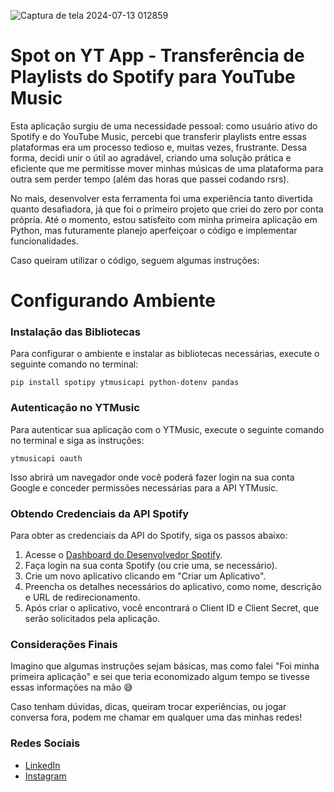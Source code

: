 <link rel="stylesheet" href="path/to/font-awesome/css/font-awesome.min.css">



![Captura de tela 2024-07-13 012859](https://github.com/user-attachments/assets/7ea3c74c-5e53-4436-83fe-ba519b0dbc61)




# Spot on YT App - Transferência de Playlists do Spotify para YouTube Music

Esta aplicação surgiu de uma necessidade pessoal: como usuário ativo do Spotify e do YouTube Music, percebi que transferir playlists entre essas plataformas era um processo tedioso e, muitas vezes, frustrante. 
Dessa forma, decidi unir o útil ao agradável, criando uma solução prática e eficiente que me permitisse mover minhas músicas de uma plataforma para outra sem perder tempo (além das horas que passei codando rsrs).

No mais, desenvolver esta ferramenta foi uma experiência tanto divertida quanto desafiadora, já que foi o primeiro projeto que criei do zero por conta própria. 
Até o momento, estou satisfeito com minha primeira aplicação em Python, mas futuramente planejo aperfeiçoar o código e implementar funcionalidades.

Caso queiram utilizar o código, seguem algumas instruções:

# Configurando Ambiente

### Instalação das Bibliotecas ###

Para configurar o ambiente e instalar as bibliotecas necessárias, execute o seguinte comando no terminal:

```
pip install spotipy ytmusicapi python-dotenv pandas
```



### Autenticação no YTMusic ###

Para autenticar sua aplicação com o YTMusic, execute o seguinte comando no terminal e siga as instruções:
```
ytmusicapi oauth
```
Isso abrirá um navegador onde você poderá fazer login na sua conta Google e conceder permissões necessárias para a API YTMusic.




### Obtendo Credenciais da API Spotify ###

Para obter as credenciais da API do Spotify, siga os passos abaixo:

<ol class="lista-ordenada">
    <li>Acesse o <a href="https://developer.spotify.com/dashboard/">Dashboard do Desenvolvedor Spotify</a>.</li>
    <li>Faça login na sua conta Spotify (ou crie uma, se necessário).</li>
    <li>Crie um novo aplicativo clicando em "Criar um Aplicativo".</li>
    <li>Preencha os detalhes necessários do aplicativo, como nome, descrição e URL de redirecionamento.</li>
    <li>Após criar o aplicativo, você encontrará o Client ID e Client Secret, que serão solicitados pela aplicação.</li>
</ol>


### Considerações Finais ###
Imagino que algumas instruções sejam básicas, mas como falei "Foi minha primeira aplicação" e sei que teria economizado algum tempo se tivesse essas informações na mão 😅

Caso tenham dúvidas, dicas, queiram trocar experiências, ou jogar conversa fora, podem me chamar em qualquer uma das minhas redes!

<h3>Redes Sociais</h3>
<ul>
        <li>
            <i class="fab fa-linkedin"></i>
            <a href="https://www.linkedin.com/in/fernandofthompson/" target="_blank">
                LinkedIn
            </a>
        </li>
        <li>
            <i class="fab fa-instagram"></i>
            <a href="https://www.instagram.com/f.fthompson/" target="_blank">
                Instagram
            </a>
        </li>
</ul>
